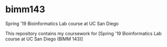 # bimm143
Spring '19 Bioinformatics Lab course at UC San Diego


This repository contains my coursework for [Spring '19 Bioinformatics Lab course at UC San Diego (BIMM 143)]
